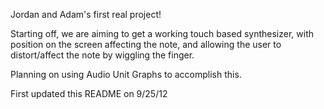Jordan and Adam's first real project!

Starting off, we are aiming to get a working touch based synthesizer, with position on the screen affecting the note, and allowing the user to distort/affect the note by wiggling the finger.

Planning on using Audio Unit Graphs to accomplish this.

First updated this README on 9/25/12